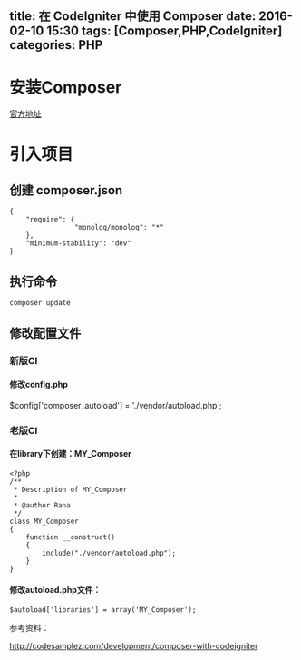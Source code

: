 title: 在 CodeIgniter 中使用 Composer
date: 2016-02-10 15:30
tags: [Composer,PHP,CodeIgniter]
categories: PHP
---

# 安装Composer

[官方地址](https://getcomposer.org/doc/00-intro.md#installation-nix)

# 引入项目

## 创建 composer.json
    {
        "require": {
                    "monolog/monolog": "*"
        },
        "minimum-stability": "dev"
    }
## 执行命令

    composer update

<!-- more -->

## 修改配置文件

### 新版CI

#### 修改config.php

$config['composer_autoload'] = './vendor/autoload.php';

### 老版CI

#### 在library下创建：MY_Composer

    <?php
    /**
     * Description of MY_Composer
     *
     * @author Rana
     */
    class MY_Composer 
    {
        function __construct() 
        {
            include("./vendor/autoload.php");
        }
    }

#### 修改autoload.php文件：

    $autoload['libraries'] = array('MY_Composer');

参考资料：

http://codesamplez.com/development/composer-with-codeigniter
